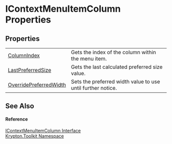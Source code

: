 # IContextMenuItemColumn Properties




## Properties
<table>
<tr>
<td><a href="bca4af6e-e517-b74f-f057-36a4d26221c4.md">ColumnIndex</a></td>
<td>Gets the index of the column within the menu item.</td></tr>
<tr>
<td><a href="7af1952f-34da-44ce-b323-9f25bb20ec04.md">LastPreferredSize</a></td>
<td>Gets the last calculated preferred size value.</td></tr>
<tr>
<td><a href="fb4e5890-0b89-4f6b-728c-e0bb682ab6b7.md">OverridePreferredWidth</a></td>
<td>Sets the preferred width value to use until further notice.</td></tr>
</table>

## See Also


#### Reference
<a href="481c1251-676f-d887-d138-f62f00592eda.md">IContextMenuItemColumn Interface</a>  
<a href="79d2eac2-21f4-54ff-7552-b20c33c30600.md">Krypton.Toolkit Namespace</a>  
